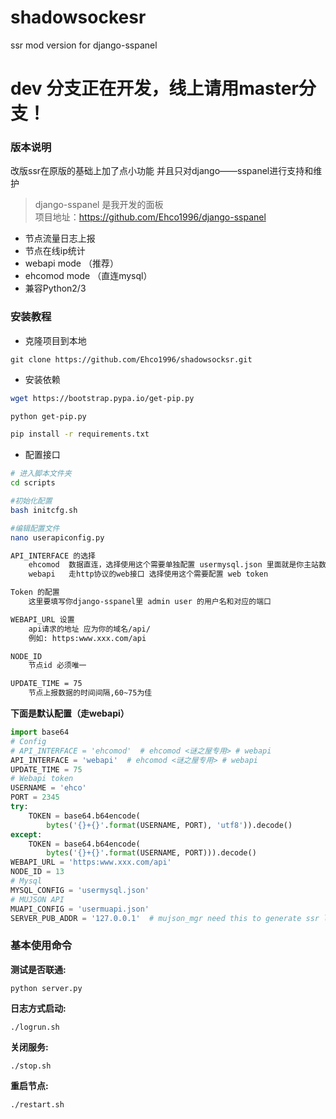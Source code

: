 # shadowsockesr
ssr mod version for django-sspanel

# dev 分支正在开发，线上请用master分支！

### 版本说明

改版ssr在原版的基础上加了点小功能
并且只对django——sspanel进行支持和维护

>django-sspanel 是我开发的面板  
>项目地址：https://github.com/Ehco1996/django-sspanel

* 节点流量日志上报
* 节点在线ip统计
* webapi mode  （推荐）
* ehcomod mode （直连mysql）
* 兼容Python2/3



### 安装教程


* 克隆项目到本地

`git clone https://github.com/Ehco1996/shadowsocksr.git`

* 安装依赖

```sh
wget https://bootstrap.pypa.io/get-pip.py

python get-pip.py

pip install -r requirements.txt
```

* 配置接口

```sh
# 进入脚本文件夹
cd scripts

#初始化配置
bash initcfg.sh

#编辑配置文件
nano userapiconfig.py

API_INTERFACE 的选择
    ehcomod  数据直连，选择使用这个需要单独配置 usermysql.json 里面就是你主站数据库的配置
    webapi   走http协议的web接口 选择使用这个需要配置 web token

Token 的配置
    这里要填写你django-sspanel里 admin user 的用户名和对应的端口

WEBAPI_URL 设置
    api请求的地址 应为你的域名/api/
    例如: https:www.xxx.com/api

NODE_ID
    节点id 必须唯一

UPDATE_TIME = 75
    节点上报数据的时间间隔,60~75为佳
```

**下面是默认配置（走webapi）**

```python
import base64
# Config
# API_INTERFACE = 'ehcomod'  # ehcomod <谜之屋专用> # webapi
API_INTERFACE = 'webapi'  # ehcomod <谜之屋专用> # webapi
UPDATE_TIME = 75
# Webapi token
USERNAME = 'ehco'
PORT = 2345
try:
    TOKEN = base64.b64encode(
        bytes('{}+{}'.format(USERNAME, PORT), 'utf8')).decode()
except:
    TOKEN = base64.b64encode(
        bytes('{}+{}'.format(USERNAME, PORT))).decode()
WEBAPI_URL = 'https:www.xxx.com/api'
NODE_ID = 13
# Mysql
MYSQL_CONFIG = 'usermysql.json'
# MUJSON API
MUAPI_CONFIG = 'usermuapi.json'
SERVER_PUB_ADDR = '127.0.0.1'  # mujson_mgr need this to generate ssr link

```

### 基本使用命令

**测试是否联通:**

`python server.py`

**日志方式启动:**

`./logrun.sh`

**关闭服务:**

`./stop.sh`

**重启节点:**

`./restart.sh`
